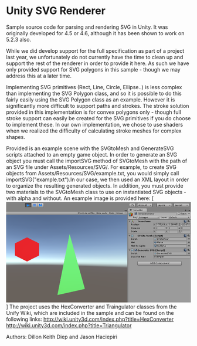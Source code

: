 # Unity SVG Renderer
Sample source code for parsing and rendering SVG in Unity. It was originally developed for 4.5 or 4.6, although it has been shown to work on 5.2.3 also.

While we did develop support for the full specification as part of a project last year, we unfortunately do not currently have the time to clean up and support the rest of the renderer in order to provide it here. As such we have only provided support for SVG polygons in this sample - though we may address this at a later time. 

Implementing SVG primitives (Rect, Line, Circle, Ellipse..) is less complex than implementing the SVG Polygon class, and so it is possible to do this fairly easily using the SVG Polygon class as an example. However it is significantly more difficult to support paths and strokes. The stroke solution provided in this implementation is for convex polygons only - though full stroke support can easily be created for the SVG primitives if you do choose to implement these. In our own implementation, we chose to use shaders when we realized the difficulty of calculating stroke meshes for complex shapes. 

Provided is an example scene with the SVGtoMesh and GenerateSVG scripts attached to an empty game object. In order to generate an SVG object you must call the importSVG method of SVGtoMesh with the path of an SVG file under Assets/Resources/SVG/. For example, to create SVG objects from Assets/Resources/SVG/example.txt, you would simply call importSVG("example.txt").In our case, we then used an XML layout in order to organize the resulting generated objects. In addition, you must provide two materials to the SVGtoMesh class to use on instantiated SVG objects - with alpha and without. An example image is provided here:
[![Example](https://github.com/JasonH234/Unity-SVG-Renderer/raw/master/ExampleSetup.PNG)]
The project uses the HexConverter and Traingulator classes from the Unify Wiki, which are included in the sample and can be found on the following links: 
http://wiki.unity3d.com/index.php?title=HexConverter
http://wiki.unity3d.com/index.php?title=Triangulator 

Authors:
Dillon Keith Diep and Jason Haciepiri
